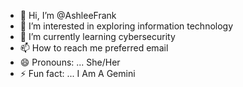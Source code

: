 - 👋 Hi, I’m @AshleeFrank
- 👀 I’m interested in exploring information technology 
- 🌱 I’m currently learning cybersecurity
- 📫 How to reach me preferred email
- 😄 Pronouns: ... She/Her 
- ⚡ Fun fact: ... I Am A Gemini

<!---
AshleeFrank/AshleeFrank is a ✨ special ✨ repository because its `README.md` (this file) appears on your GitHub profile.
You can click the Preview link to take a look at your changes.
--->
